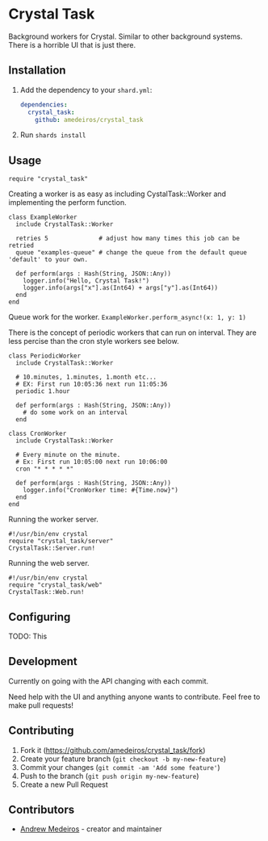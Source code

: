 # Crystal Task

Background workers for Crystal. Similar to other background systems. There is a horrible UI that is just there.

## Installation

1. Add the dependency to your `shard.yml`:

   ```yaml
   dependencies:
     crystal_task:
       github: amedeiros/crystal_task
   ```

2. Run `shards install`

## Usage

```crystal
require "crystal_task"
```

Creating a worker is as easy as including CystalTask::Worker and implementing the perform function.

```crystal
class ExampleWorker
  include CrystalTask::Worker
  
  retries 5              # adjust how many times this job can be retried
  queue "examples-queue" # change the queue from the default queue 'default' to your own.

  def perform(args : Hash(String, JSON::Any))
    logger.info("Hello, Crystal Task!")
    logger.info(args["x"].as(Int64) + args["y"].as(Int64))
  end
end
```

Queue work for the worker. `ExampleWorker.perform_async!(x: 1, y: 1)`

There is the concept of periodic workers that can run on interval. They are less percise than the 
cron style workers see below.

```crystal
class PeriodicWorker
  include CrystalTask::Worker

  # 10.minutes, 1.minutes, 1.month etc...
  # EX: First run 10:05:36 next run 11:05:36
  periodic 1.hour  

  def perform(args : Hash(String, JSON::Any))
    # do some work on an interval
  end
```

```crystal
class CronWorker
  include CrystalTask::Worker

  # Every minute on the minute.
  # Ex: First run 10:05:00 next run 10:06:00
  cron "* * * * *"

  def perform(args : Hash(String, JSON::Any))
    logger.info("CronWorker time: #{Time.now}")
  end
end
```

Running the worker server.

```crystal
#!/usr/bin/env crystal
require "crystal_task/server"
CrystalTask::Server.run!
```

Running the web server.

```crystal
#!/usr/bin/env crystal
require "crystal_task/web"
CrystalTask::Web.run!
```

## Configuring

TODO: This

## Development

Currently on going with the API changing with each commit.

Need help with the UI and anything anyone wants to contribute. Feel free to make pull requests!

## Contributing

1. Fork it (<https://github.com/amedeiros/crystal_task/fork>)
2. Create your feature branch (`git checkout -b my-new-feature`)
3. Commit your changes (`git commit -am 'Add some feature'`)
4. Push to the branch (`git push origin my-new-feature`)
5. Create a new Pull Request

## Contributors

- [Andrew Medeiros](https://github.com/amedeiros) - creator and maintainer
